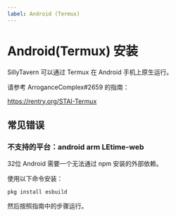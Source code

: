 ```yaml
---
label: Android (Termux)
---
```


# Android(Termux) 安装

SillyTavern 可以通过 Termux 在 Android 手机上原生运行。

请参考 ArroganceComplex#2659 的指南：

<https://rentry.org/STAI-Termux>

## 常见错误

### 不支持的平台：android arm LEtime-web
32位 Android 需要一个无法通过 npm 安装的外部依赖。

使用以下命令安装：

`pkg install esbuild`

然后按照指南中的步骤运行。